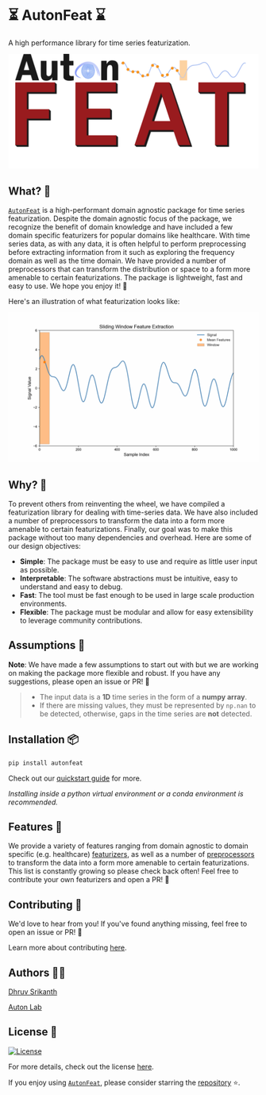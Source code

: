 # ⏳ AutonFeat ⌛

A high performance library for time series featurization. 

![Library](assets/auton_feat_banner.png)

## What? 🙋

[`AutonFeat`](index.md) is a high-performant domain agnostic package for time series featurization. Despite the domain agnostic focus of the package, we recognize the benefit of domain knowledge and have included a few domain specific featurizers for popular domains like healthcare. With time series data, as with any data, it is often helpful to perform preprocessing before extracting information from it such as exploring the frequency domain as well as the time domain. We have provided a number of preprocessors that can transform the distribution or space to a form more amenable to certain featurizations. The package is lightweight, fast and easy to use. We hope you enjoy it! 🎉

Here's an illustration of what featurization looks like:

![AutonFeat](assets/fixed_sliding_window_animation.gif)

## Why? 🤔

To prevent others from reinventing the wheel, we have compiled a featurization library for dealing with time-series data. We have also included a number of preprocessors to transform the data into a form more amenable to certain featurizations. Finally, our goal was to make this package without too many dependencies and overhead. Here are some of our design objectives:

- **Simple**: The package must be easy to use and require as little user input as possible.
- **Interpretable**: The software abstractions must be intuitive, easy to understand and easy to debug.
- **Fast**: The tool must be fast enough to be used in large scale production environments.
- **Flexible**: The package must be modular and allow for easy extensibility to leverage community contributions.

## Assumptions 🧐

**Note**: We have made a few assumptions to start out with but we are working on making the package more flexible and robust. If you have any suggestions, please open an issue or PR! 🙂

> - The input data is a **1D** time series in the form of a **numpy array**.
> - If there are missing values, they must be represented by `np.nan` to be detected, otherwise, gaps in the time series are **not** detected.

## Installation 📦

```bash
pip install autonfeat
```

Check out our [quickstart guide](getting_started/installation.md) for more.

*Installing inside a python virtual environment or a conda environment is recommended.*

## Features 🧠

We provide a variety of features ranging from domain agnostic to domain specific (e.g. healthcare) [featurizers](api/features.md), as well as a number of [preprocessors](api/preprocess/preprocess.md) to transform the data into a form more amenable to certain featurizations. This list is constantly growing so please check back often! Feel free to contribute your own featurizers and open a PR! 🎉

## Contributing 🤝

We'd love to hear from you! If you've found anything missing, feel free to open an issue or PR! 🙂

Learn more about contributing [here](community/contributing.md).

## Authors 👨‍💻

[Dhruv Srikanth](https://dhruvsrikanth.github.io)

[Auton Lab](https://autonlab.org)

## License 📝

[![License](https://img.shields.io/badge/License-MIT-green.svg)](https://opensource.org/licenses/MIT)

For more details, check out the license [here](https://github.com/autonlab/AutonFeat/blob/main/LICENSE).


If you enjoy using [`AutonFeat`](index.md), please consider starring the [repository](https://github.com/autonlab/AutonFeat) ⭐️.
